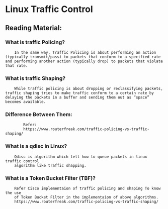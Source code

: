 # Linux Traffic Control

## Reading Material:

### What is traffic Policing?

        In the same way, Traffic Policing is about performing an action (typically transmit/pass) to packets that conform to a specified rate and performing another action (typically drop) to packets that violate that rate.


### What is traffic Shaping?

        While traffic policing is about dropping or reclassifying packets, traffic shaping tries to make traffic conform to a certain rate by delaying the packets in a buffer and sending them out as “space” becomes available.

### Difference Between Them:

            Refer:
            https://www.routerfreak.com/traffic-policing-vs-traffic-shaping/


### What is a qdisc in Linux?

        Qdisc is algorithm which tell how to queue packets in linux traffic control 
        algorithm like traffic shapping.


### What is a Token Bucket Filter (TBF)?

        Refer Cisco implementaion of traffic policing and shaping To know the use 
        of Token Bucket Filter in the implementaion of above algorithms.
        https://www.routerfreak.com/traffic-policing-vs-traffic-shaping/

